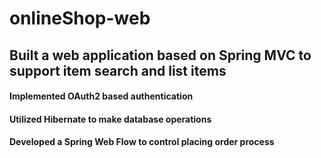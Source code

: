 # onlineShop-web

## Built a web application based on Spring MVC to support item search and list items
#### Implemented OAuth2 based authentication 
#### Utilized Hibernate to make database operations
#### Developed a Spring Web Flow to control placing order process
